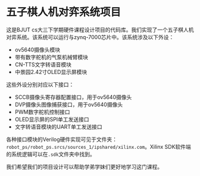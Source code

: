 # 五子棋人机对弈系统项目

这是BJUT cs大三下学期硬件课程设计项目的代码库。我们实现了一个五子棋人机对弈系统。该系统可以运行与zynq-7000芯片中。该系统涉及以下外设：

- ov5640摄像头模块
- 带有数字舵机的气泵机械臂模块
- CN-TTS文字转语音模块
- 中景园2.42寸OLED显示屏模块

这些外设分别对应以下接口：

- SCCB摄像头寄存器配置接口，用于ov5640摄像头
- DVP摄像头图像捕获接口，用于ov5640摄像头
- PWM数字舵机控制接口
- OLED显示屏的SPI单工发送接口
- 文字转语音模块的UART单工发送接口

各种接口模块的Verilog硬件实现可见于文件夹：`robot_ps/robot_ps.srcs/sources_1/ipshared/xilinx.com`。Xilinx SDK软件端的系统逻辑可以在`.sdk`文件夹中找到。

我们希望我们的项目设计可以帮助学弟学妹们更好地学习这门课程。
